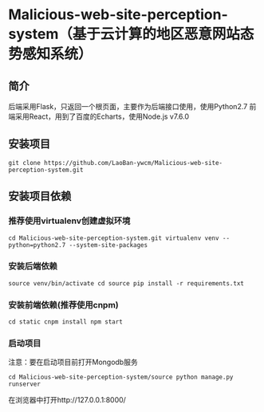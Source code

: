 # Malicious-web-site-perception-system（基于云计算的地区恶意网站态势感知系统）

## 简介

后端采用Flask，只返回一个根页面，主要作为后端接口使用，使用Python2.7
前端采用React，用到了百度的Echarts，使用Node.js v7.6.0

## 安装项目

`
    git clone https://github.com/LaoBan-ywcm/Malicious-web-site-perception-system.git
`

## 安装项目依赖

### 推荐使用virtualenv创建虚拟环境

`
    cd Malicious-web-site-perception-system.git
    virtualenv venv --python=python2.7 --system-site-packages
`

### 安装后端依赖

`
    source venv/bin/activate
    cd source
    pip install -r requirements.txt
`

### 安装前端依赖(推荐使用cnpm)

`
    cd static
    cnpm install
    npm start
`

### 启动项目

注意：要在启动项目前打开Mongodb服务

`
    cd Malicious-web-site-perception-system/source
    python manage.py runserver
`

在浏览器中打开http://127.0.0.1:8000/

